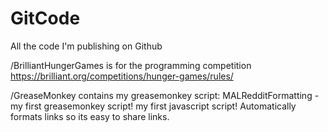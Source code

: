 GitCode
=======

All the code I'm publishing on Github

/BrilliantHungerGames is for the programming competition https://brilliant.org/competitions/hunger-games/rules/

/GreaseMonkey contains my greasemonkey script:
MALRedditFormatting - my first greasemonkey script! my first javascript script! Automatically formats links so its easy to share links.  
